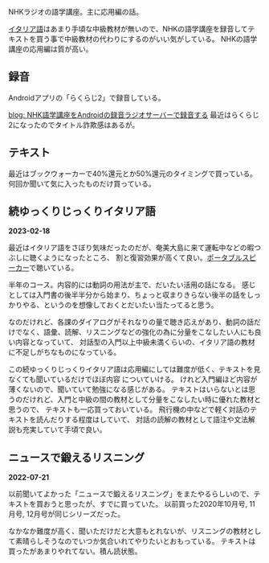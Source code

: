 NHKラジオの語学講座。主に応用編の話。

[イタリア語](イタリア語.md)はあまり手頃な中級教材が無いので、NHKの語学講座を録音してテキストを買う事で中級教材の代わりにするのがいい気がしている。
NHKの語学講座の応用編は質が高い。

## 録音

Androidアプリの「らくらじ2」で録音している。

[blog: NHK語学講座をAndroidの録音ラジオサーバーで録音する](https://karino2.github.io/2022/05/23/record_nhk_radio.html) 最近はらくらじ2になったのでタイトル詐欺感はあるが。

## テキスト

最近はブックウォーカーで40%還元とか50%還元のタイミングで買っている。
何回か聞いて気に入ったものだけ買っている。

## 続ゆっくりじっくりイタリア語

**2023-02-18**

最近はイタリア語をさぼり気味だったのだが、奄美大島に来て運転中などの暇つぶしに聴くようになったところ、
割と復習効果が高くて良い。[ポータブルスピーカー](ポータブルスピーカー.md)で聴いている。

半年のコース。内容的には動詞の用法が主で、だいたい活用の話になる。
感じとしては入門書の後半半分から始まり、ちょっと収まりきらない後半の話をしっかりやる、というのを想像しておくとだいたい当たってると思う。

なのだけれど、各課のダイアログがそれなりの量で聴き応えがあり、動詞の話だけでなく、語彙、読解、リスニングなどの強化の為に分量をこなしたい人にも良い内容となっていて、
対話型の入門以上中級未満くらいの、イタリア語の教材に不足しがちなものになっている。

この続ゆっくりじっくりイタリア語は応用編にしては難度が低く、テキストを見なくても聞いているだけでほぼ内容
についていける。
けれど入門編ほど内容が薄くないので、聞いていて勉強になる感じがある。
テキストはいらないとは思うのだけれど、入門と中級の間の教材として分量をこなしたい時に優れた教材と思うので、
テキストも一応買っておいている。
飛行機の中などで軽く対話のテキストを読んだりする程度はしていて、
対話の読解の教材として語注や文法解説も充実していて手頃で良い。

## ニュースで鍛えるリスニング

**2022-07-21**

以前聞いてよかった「ニュースで鍛えるリスニング」をまたやるらしいので、テキストを買おうと思ったが、すでに買っていた。
以前買った2020年10月号, 11月号, 12月号が同じシリーズだった。

なかなか難度が高く、聞いただけだと大意もとれないが、リスニングの教材として素晴らしそうなのでいつか気合いれてやりたいとおもっている。
テキストは買ったがあまりやれてない。積ん読状態。
